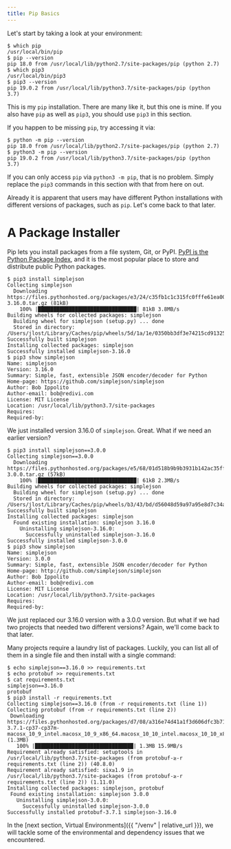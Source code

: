 ```yaml
---
title: Pip Basics
---
```


Let's start by taking a look at your environment:

```terminal
$ which pip
/usr/local/bin/pip
$ pip --version
pip 18.0 from /usr/local/lib/python2.7/site-packages/pip (python 2.7)
$ which pip3
/usr/local/bin/pip3
$ pip3 --version
pip 19.0.2 from /usr/local/lib/python3.7/site-packages/pip (python 3.7)
```

This is my `pip` installation. There are many like it, but this one is mine. If you also have `pip` as well as `pip3`, you should use `pip3` in this section.

If you happen to be missing `pip`, try accessing it via:

```terminal
$ python -m pip --version
pip 18.0 from /usr/local/lib/python2.7/site-packages/pip (python 2.7)
$ python3 -m pip --version
pip 19.0.2 from /usr/local/lib/python3.7/site-packages/pip (python 3.7)
```

If you can only access `pip` via `python3 -m pip`, that is no problem. Simply replace the `pip3` commands in this section with that from here on out.

Already it is apparent that users may have different Python installations with different versions of packages, such as `pip`. Let's come back to that later.

# A Package Installer
Pip lets you install packages from a file system, Git, or PyPI. [PyPI is the Python Package Index](https://pypi.org/), and it is the most popular place to store and distribute public Python packages. 

```terminal
$ pip3 install simplejson
Collecting simplejson
  Downloading https://files.pythonhosted.org/packages/e3/24/c35fb1c1c315fc0fffe61ea00d3f88e85469004713dab488dee4f35b0aff/simplejson-3.16.0.tar.gz (81kB)
    100% |████████████████████████████████| 81kB 3.8MB/s
Building wheels for collected packages: simplejson
  Building wheel for simplejson (setup.py) ... done
  Stored in directory: /Users/jlost/Library/Caches/pip/wheels/5d/1a/1e/0350bb3df3e74215cd91325344cc86c2c691f5306eb4d22c77
Successfully built simplejson
Installing collected packages: simplejson
Successfully installed simplejson-3.16.0
$ pip3 show simplejson
Name: simplejson
Version: 3.16.0
Summary: Simple, fast, extensible JSON encoder/decoder for Python
Home-page: https://github.com/simplejson/simplejson
Author: Bob Ippolito
Author-email: bob@redivi.com
License: MIT License
Location: /usr/local/lib/python3.7/site-packages
Requires:
Required-by:
```

We just installed version 3.16.0 of `simplejson`. Great. What if we need an earlier version?

```terminal
$ pip3 install simplejson==3.0.0
Collecting simplejson==3.0.0
  Downloading https://files.pythonhosted.org/packages/e5/68/01d518b9b9b3931b142ac35ffe12cc8d819bef064f0b9baccc78a637193d/simplejson-3.0.0.tar.gz (57kB)
    100% |████████████████████████████████| 61kB 2.3MB/s
Building wheels for collected packages: simplejson
  Building wheel for simplejson (setup.py) ... done
  Stored in directory: /Users/jlost/Library/Caches/pip/wheels/b3/43/bd/d56048d59a97a95e8d7c34a60005b53e15e207f2c0a3048487
Successfully built simplejson
Installing collected packages: simplejson
  Found existing installation: simplejson 3.16.0
    Uninstalling simplejson-3.16.0:
      Successfully uninstalled simplejson-3.16.0
Successfully installed simplejson-3.0.0
$ pip3 show simplejson
Name: simplejson
Version: 3.0.0
Summary: Simple, fast, extensible JSON encoder/decoder for Python
Home-page: http://github.com/simplejson/simplejson
Author: Bob Ippolito
Author-email: bob@redivi.com
License: MIT License
Location: /usr/local/lib/python3.7/site-packages
Requires:
Required-by:
```

We just replaced our 3.16.0 version with a 3.0.0 version. But what if we had two projects that needed two different versions? Again, we'll come back to that later.

 Many projects require a laundry list of packages. Luckily, you can list all of them in a single file and then install with a single command:

 ```terminal
$ echo simplejson==3.16.0 >> requirements.txt
$ echo protobuf >> requirements.txt
$ cat requirements.txt
simplejson==3.16.0
protobuf
$ pip3 install -r requirements.txt
Collecting simplejson==3.16.0 (from -r requirements.txt (line 1))
Collecting protobuf (from -r requirements.txt (line 2))
  Downloading https://files.pythonhosted.org/packages/d7/08/a316e74d41a1f3d606dfc3b71cc068354e8b9a0232f46bc098aa50b37116/protobuf-3.7.1-cp37-cp37m-macosx_10_9_intel.macosx_10_9_x86_64.macosx_10_10_intel.macosx_10_10_x86_64.whl (1.3MB)
    100% |████████████████████████████████| 1.3MB 15.9MB/s
Requirement already satisfied: setuptools in /usr/local/lib/python3.7/site-packages (from protobuf-≥-r requirements.txt (line 2)) (40.8.0)
Requirement already satisfied: six≥1.9 in /usr/local/lib/python3.7/site-packages (from protobuf-≥-r requirements.txt (line 2)) (1.11.0)
Installing collected packages: simplejson, protobuf
  Found existing installation: simplejson 3.0.0
    Uninstalling simplejson-3.0.0:
      Successfully uninstalled simplejson-3.0.0
Successfully installed protobuf-3.7.1 simplejson-3.16.0
```

In the [next section, Virtual Environments]({{ "/venv" | relative_url }}), we will tackle some of the environmental and dependency issues that we encountered.
